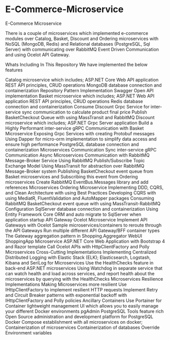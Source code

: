 # E-Commerce-Microservice
E-Commerce Microservice


There is a couple of microservices which implemented e-commerce modules over Catalog, Basket, Discount and Ordering microservices with NoSQL (MongoDB, Redis) and Relational databases (PostgreSQL, Sql Server) with communicating over RabbitMQ Event Driven Communication and using Ocelot API Gateway.

Whats Including In This Repository
We have implemented the below features

Catalog microservice which includes;
        ASP.NET Core Web API application
        REST API principles, CRUD operations
        MongoDB database connection and containerization
        Repository Pattern Implementation
        Swagger Open API implementation
        Basket microservice which includes;
        ASP.NET Web API application
        REST API principles, CRUD operations
        Redis database connection and containerization
        Consume Discount Grpc Service for inter-service sync communication to calculate product final price
        Publish BasketCheckout Queue with using MassTransit and RabbitMQ
Discount microservice which includes;
        ASP.NET Grpc Server application
        Build a Highly Performant inter-service gRPC Communication with Basket Microservice
        Exposing Grpc Services with creating Protobuf messages
        Using Dapper for micro-orm implementation to simplify data access and ensure high performance
        PostgreSQL database connection and containerization
        Microservices Communication
        Sync inter-service gRPC Communication
        Async Microservices Communication with RabbitMQ Message-Broker Service
        Using RabbitMQ Publish/Subscribe Topic Exchange Model
        Using MassTransit for abstraction over RabbitMQ Message-Broker system
        Publishing BasketCheckout event queue from Basket microservices and Subscribing this event from Ordering microservices
        Create RabbitMQ EventBus.Messages library and add references Microservices
Ordering Microservice
        Implementing DDD, CQRS, and Clean Architecture with using Best Practices
        Developing CQRS with using MediatR, FluentValidation and AutoMapper packages
        Consuming RabbitMQ BasketCheckout event queue with using MassTransit-RabbitMQ Configuration
        SqlServer database connection and containerization
        Using Entity Framework Core ORM and auto migrate to SqlServer when application startup
        API Gateway Ocelot Microservice
        Implement API Gateways with Ocelot
        Sample microservices/containers to reroute through the API Gateways
        Run multiple different API Gateway/BFF container types
        The Gateway aggregation pattern in Shopping.Aggregator
WebUI ShoppingApp Microservice
        ASP.NET Core Web Application with Bootstrap 4 and Razor template
        Call Ocelot APIs with HttpClientFactory and Polly
        Microservices Cross-Cutting Implementations
        Implementing Centralized Distributed Logging with Elastic Stack (ELK); Elasticsearch, Logstash, Kibana and SeriLog for Microservices
        Use the HealthChecks feature in back-end ASP.NET microservices
        Using Watchdog in separate service that can watch health and load across services, and report health about the microservices by querying with the HealthChecks
        Microservices Resilience Implementations
        Making Microservices more resilient Use IHttpClientFactory to implement resilient HTTP requests
        Implement Retry and Circuit Breaker patterns with exponential backoff with IHttpClientFactory and Polly policies
Ancillary Containers
        Use Portainer for Container lightweight management UI which allows you to easily manage your different Docker environments
        pgAdmin PostgreSQL Tools feature rich Open Source administration and development platform for PostgreSQL
        Docker Compose establishment with all microservices on docker;
        Containerization of microservices
        Containerization of databases
        Override Environment variables

